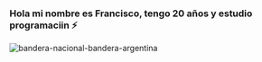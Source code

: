### Hola mi nombre es Francisco, tengo 20 años y estudio programaciin ⚡
![bandera-nacional-bandera-argentina](https://github.com/Francorvalan1212/Francorvalan1212/assets/142455688/82039c74-5792-4c41-b362-9486352df3fa)
<!--
**Francorvalan1212/Francorvalan1212** is a ✨ _special_ ✨ repository because its `README.md` (this file) appears on your GitHub profile.
![bandera-nacional-bandera-argentina](https://github.com/Francorvalan1212/Francorvalan1212/assets/142455688/82039c74-5792-4c41-b362-9486352df3fa)


Here are some ideas to get you started:

- 🔭 I’m currently working on ...
- 🌱 I’m currently learning ...
- 👯 I’m looking to collaborate on ...
- 🤔 I’m looking for help with ...
- 💬 Ask me about ...
- 📫 How to reach me: ...
- 😄 Pronouns: ...
- ⚡ Fun fact: ...
-->
